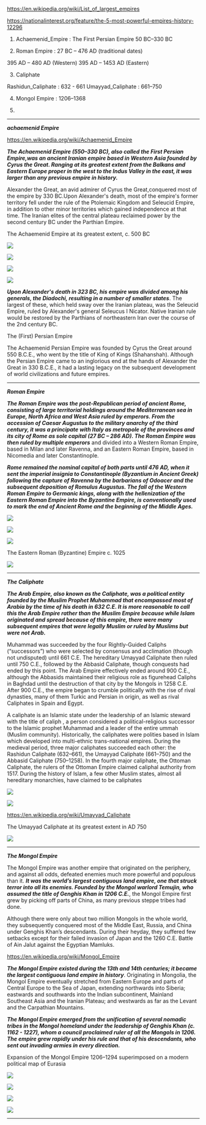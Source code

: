 https://en.wikipedia.org/wiki/List_of_largest_empires

https://nationalinterest.org/feature/the-5-most-powerful-empires-history-12296




1) Achaemenid_Empire  : The First Persian Empire     50 BC–330 BC

2) Roman Empire : 27 BC – 476 AD (traditional dates)

395 AD – 480 AD (Western)
395 AD – 1453 AD (Eastern)

3) Caliphate

Rashidun_Caliphate : 632 - 661
Umayyad_Caliphate : 661–750

4) Mongol Empire : 1206–1368

5) 




------------------------------------------------------------------------------------------------------------------

***achaemenid Empire***

https://en.wikipedia.org/wiki/Achaemenid_Empire

***The Achaemenid Empire (550–330 BC), also called the First Persian Empire,was an ancient Iranian empire based in Western Asia founded by Cyrus the Great. Ranging at its greatest extent from the Balkans and Eastern Europe proper in the west to the Indus Valley in the east, it was larger than any previous empire in history.***


Alexander the Great, an avid admirer of Cyrus the Great,conquered most of the empire by 330 BC.Upon Alexander's death, most of the empire's former territory fell under the rule of the Ptolemaic Kingdom and Seleucid Empire, in addition to other minor territories which gained independence at that time. The Iranian elites of the central plateau reclaimed power by the second century BC under the Parthian Empire.



The Achaemenid Empire at its greatest extent, c. 500 BC

![](https://upload.wikimedia.org/wikipedia/commons/thumb/a/a3/Achaemenid_Empire_at_its_greatest_extent_according_to_Oxford_Atlas_of_World_History_2002.jpg/800px-Achaemenid_Empire_at_its_greatest_extent_according_to_Oxford_Atlas_of_World_History_2002.jpg)




![](https://i.ytimg.com/vi/jw9m5sgMxuM/maxresdefault.jpg)

![](https://external-preview.redd.it/VdxPiLHCveUMinRcAVKzXG6cl73Im6iGXfPKY7a-1GI.jpg?auto=webp&s=73dd3210dacdd380dbd2e1430006546ada017f35)


![](http://iranpoliticsclub.net/maps/images/055%20Seleucid%20Empire%20&%20Parthian%20Kingdom%20250%20BC%20Map.jpg)



***Upon Alexander's death in 323 BC, his empire was divided among his generals, the Diadochi, resulting in a number of smaller states***. The largest of these, which held sway over the Iranian plateau, was the Seleucid Empire, ruled by Alexander's general Seleucus I Nicator. Native Iranian rule would be restored by the Parthians of northeastern Iran over the course of the 2nd century BC.


The (First) Persian Empire

The Achaemenid Persian Empire was founded by Cyrus the Great around 550 B.C.E., who went by the title of King of Kings (Shahanshah). Although the Persian Empire came to an inglorious end at the hands of Alexander the Great in 330 B.C.E., it had a lasting legacy on the subsequent development of world civilizations and future empires.



-----------------------------------------------------------------------------------------------------------------------

***Roman Empire***

***The Roman Empire  was the post-Republican period of ancient Rome, consisting of large territorial holdings around the Mediterranean sea in Europe, North Africa and West Asia ruled by emperors. From the accession of Caesar Augustus to the military anarchy of the third century, it was a principate with Italy as metropole of the provinces and its city of Rome as sole capital (27 BC – 286 AD). The Roman Empire was then ruled by multiple emperors*** and divided into a Western Roman Empire, based in Milan and later Ravenna, and an Eastern Roman Empire, based in Nicomedia and later Constantinople. 


***Rome remained the nominal capital of both parts until 476 AD, when it sent the imperial insignia to Constantinople (Byzantium in Ancient Greek) following the capture of Ravenna by the barbarians of Odoacer and the subsequent deposition of Romulus Augustus. The fall of the Western Roman Empire to Germanic kings, along with the hellenization of the Eastern Roman Empire into the Byzantine Empire, is conventionally used to mark the end of Ancient Rome and the beginning of the Middle Ages.***


![](https://www.worldatlas.com/r/w728-h425-c728x425/upload/a4/4b/c9/shutterstock-203589544-1.jpg)


![](https://upload.wikimedia.org/wikipedia/commons/thumb/0/00/Roman_Empire_Trajan_117AD.png/1200px-Roman_Empire_Trajan_117AD.png)

![](https://upload.wikimedia.org/wikipedia/commons/thumb/2/2d/Invasions_of_the_Roman_Empire_1.png/800px-Invasions_of_the_Roman_Empire_1.png)


The Eastern Roman (Byzantine) Empire c. 1025

![](https://upload.wikimedia.org/wikipedia/commons/thumb/0/0b/Byzantine_Empire_1025_AD.png/800px-Byzantine_Empire_1025_AD.png)


--------------------------------------------------------------------------------------------------------------------

***The Caliphate***

***The Arab Empire, also known as the Caliphate, was a political entity founded by the Muslim Prophet Muhammad that encompassed most of Arabia by the time of his death in 632 C.E. It is more reasonable to call this the Arab Empire rather than the Muslim Empire because while Islam originated and spread because of this empire, there were many subsequent empires that were legally Muslim or ruled by Muslims but were not Arab.***

Muhammad was succeeded by the four Rightly-Guided Caliphs (“successors”) who were selected by consensus and acclimation (though not undisputed) until 661 C.E. The hereditary Umayyad Caliphate then ruled until 750 C.E., followed by the Abbasid Caliphate, though conquests had ended by this point. The Arab Empire effectively ended around 900 C.E., although the Abbasids maintained their religious role as figurehead Caliphs in Baghdad until the destruction of that city by the Mongols in 1258 C.E. After 900 C.E., the empire began to crumble politically with the rise of rival dynasties, many of them Turkic and Persian in origin, as well as rival Caliphates in Spain and Egypt.



A caliphate is an Islamic state under the leadership of an Islamic steward with the title of caliph , a person considered a political-religious successor to the Islamic prophet Muhammad and a leader of the entire ummah (Muslim community). Historically, the caliphates were polities based in Islam which developed into multi-ethnic trans-national empires. During the medieval period, three major caliphates succeeded each other: the Rashidun Caliphate (632–661), the Umayyad Caliphate (661–750) and the Abbasid Caliphate (750–1258). In the fourth major caliphate, the Ottoman Caliphate, the rulers of the Ottoman Empire claimed caliphal authority from 1517. During the history of Islam, a few other Muslim states, almost all hereditary monarchies, have claimed to be caliphates


![](http://www.bozbat.com/wp-content/uploads/2018/01/73db36175ab6a0b62fa11479fbe6327a.jpg)


![](https://s3.amazonaws.com/user-media.venngage.com/279584-0946bc5b165aa73dd6451d7f0991c1d0.jpg)



https://en.wikipedia.org/wiki/Umayyad_Caliphate



The Umayyad Caliphate at its greatest extent in AD 750

![](https://upload.wikimedia.org/wikipedia/commons/thumb/5/5b/Umayyad750ADloc.png/800px-Umayyad750ADloc.png)




----------------------------------------------------------------------------------------------------------------

***The Mongol Empire***

The Mongol Empire was another empire that originated on the periphery, and against all odds, defeated enemies much more powerful and populous than it. ***It was the world’s largest contiguous land empire, one that struck terror into all its enemies. Founded by the Mongol warlord Temujin, who assumed the title of Genghis Khan in 1206 C.E.***, the Mongol Empire first grew by picking off parts of China, as many previous steppe tribes had done.

Although there were only about two million Mongols in the whole world, they subsequently conquered most of the Middle East, Russia, and China under Genghis Khan’s descendants. During their heyday, they suffered few setbacks except for their failed invasion of Japan and the 1260 C.E. Battle of Ain Jalut against the Egyptian Mamluks. 

https://en.wikipedia.org/wiki/Mongol_Empire


***The Mongol Empire existed during the 13th and 14th centuries; it became the largest contiguous land empire in history***. Originating in Mongolia, the Mongol Empire eventually stretched from Eastern Europe and parts of Central Europe to the Sea of Japan, extending northwards into Siberia; eastwards and southwards into the Indian subcontinent, Mainland Southeast Asia and the Iranian Plateau; and westwards as far as the Levant and the Carpathian Mountains.


***The Mongol Empire emerged from the unification of several nomadic tribes in the Mongol homeland under the leadership of Genghis Khan (c.  1162 - 1227), whom a council proclaimed ruler of all the Mongols in 1206. The empire grew rapidly under his rule and that of his descendants, who sent out invading armies in every direction.***


Expansion of the Mongol Empire 1206–1294 superimposed on a modern political map of Eurasia

![](https://upload.wikimedia.org/wikipedia/commons/b/bc/Mongol_Empire_map_2.gif)


![](https://www.tonymappedit.com/wp-content/uploads/2019/04/mongol-empire-map-genghis-khan-768x430.jpg)


![](https://static.mapsofindia.com/maps/mongol-dynasty-map.jpg)


![](https://upload.wikimedia.org/wikipedia/commons/f/f4/MongolEmpire.jpg)



-----------------------------------------------------------------------------------------------------------------






